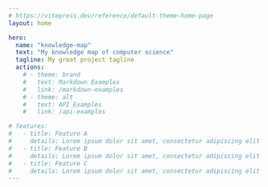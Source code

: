 ```yaml
---
# https://vitepress.dev/reference/default-theme-home-page
layout: home

hero:
  name: "knowledge-map"
  text: "My knowledge map of computer science"
  tagline: My great project tagline
  actions:
    # - theme: brand
    #   text: Markdown Examples
    #   link: /markdown-examples
    # - theme: alt
    #   text: API Examples
    #   link: /api-examples

# features:
#   - title: Feature A
#     details: Lorem ipsum dolor sit amet, consectetur adipiscing elit
#   - title: Feature B
#     details: Lorem ipsum dolor sit amet, consectetur adipiscing elit
#   - title: Feature C
#     details: Lorem ipsum dolor sit amet, consectetur adipiscing elit
---
```


